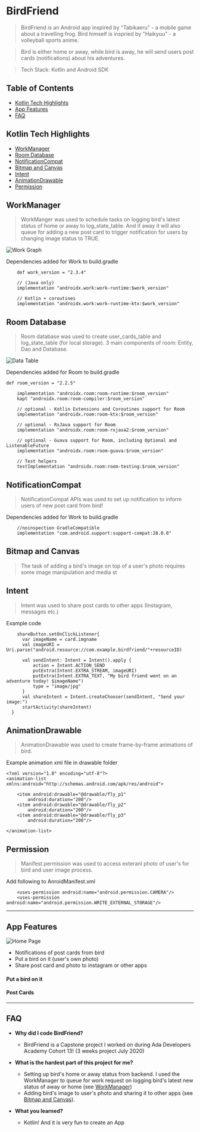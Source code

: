# BirdFriend
> BirdFriend is an Android app inspired by "Tabikaeru" - a mobile game about a travelling frog. Bird himself is inspried by "Haikyuu" - a volleyball sports anime. 

> Bird is either home or away, while bird is away, he will send users post cards (notifications) about his adventures.

> Tech Stack: Kotlin and Android SDK

<!-- ![Demo](documentation/result.gif) -->

## Table of Contents
- [Kotlin Tech Highlights](#kotlin-tech-highlights )
- [App Features](#app-features)
- [FAQ](#faq)


## Kotlin Tech Highlights 

- [WorkManager](#workmanager)
- [Room Database](#room-database)
- [NotificationCompat](#notificationcompat)
- [Bitmap and Canvas](#bitmap-and-canvas)
- [Intent](#intent)
- [AnimationDrawable](#animationdrawable)
- [Permission](#permission)

## WorkManager
> WorkManger was used to schedule tasks on logging bird's latest status of home or away to log_state_table. And if away it will also queue for adding a new post card to trigger notification for users by changing image status to TRUE. 

![Work Graph](documentation/work.png)

Dependencies added for Work to build.gradle
```shell
    def work_version = "2.3.4"

    // (Java only)
    implementation "androidx.work:work-runtime:$work_version"

    // Kotlin + coroutines
    implementation "androidx.work:work-runtime-ktx:$work_version"
```
## Room Database
> Room database was used to create user_cards_table and log_state_table (for local storage). 3 main components of room: Entity, Dao and Database. 

![Data Table](documentation/table.png)

Dependencies added for Room to build.gradle
```shell
def room_version = "2.2.5"

    implementation "androidx.room:room-runtime:$room_version"
    kapt "androidx.room:room-compiler:$room_version"

    // optional - Kotlin Extensions and Coroutines support for Room
    implementation "androidx.room:room-ktx:$room_version"

    // optional - RxJava support for Room
    implementation "androidx.room:room-rxjava2:$room_version"

    // optional - Guava support for Room, including Optional and ListenableFuture
    implementation "androidx.room:room-guava:$room_version"

    // Test helpers
    testImplementation "androidx.room:room-testing:$room_version"
```

## NotificationCompat
> NotificationCompat APIs was used to set up notification to inform users of new post card from bird! 

Dependencies added for Work to build.gradle
```shell
    //noinspection GradleCompatible
    implementation "com.android.support:support-compat:28.0.0"
```

## Bitmap and Canvas
> The task of adding a bird's image on top of a user's photo requires some image manipulation and media st

## Intent 
> Intent was used to share post cards to other apps (Instagram, messages etc.)

Example code
```shell
    shareButton.setOnClickListener{
      var imageName = card.imgname
      val imageURI = Uri.parse("android.resource://com.example.birdfriend/"+resourceID)

      val sendIntent: Intent = Intent().apply {
          action = Intent.ACTION_SEND
          putExtra(Intent.EXTRA_STREAM, imageURI)
          putExtra(Intent.EXTRA_TEXT, "My bird friend went on an adventure today! $imageName")
          type = "image/jpg"
      }
      val shareIntent = Intent.createChooser(sendIntent, "Send your image:")
      startActivity(shareIntent)
  }
```


## AnimationDrawable
> AnimationDrawable was used to create frame-by-frame animations of bird. 

Example animation xml file in drawable folder

```shell
<?xml version="1.0" encoding="utf-8"?>
<animation-list xmlns:android="http://schemas.android.com/apk/res/android">

    <item android:drawable="@drawable/fly_p1"
        android:duration="200"/>
    <item android:drawable="@drawable/fly_p2"
        android:duration="200"/>
    <item android:drawable="@drawable/fly_p3"
        android:duration="200"/>

</animation-list>
```


## Permission

> Manifest.permission was used to access exteranl photo of user's for bird and user image process. 

Add following to AnroidManifest.xml
```shell
    <uses-permission android:name="android.permission.CAMERA"/>
    <uses-permission android:name="android.permission.WRITE_EXTERNAL_STORAGE"/>
```
---


## App Features 
![Home Page](documentation/street.png)
- Notifications of post cards from bird
- Put a bird on it (user's own photo)
- Share post card and photo to instagram or other apps 

#### Put a bird on it
<!-- ![Put a bird on it](documentation/put.gif) -->

#### Post Cards
<!-- ![Post Cards](documentation/post_card.gif) -->

---

## FAQ

- **Why did I code BirdFriend?**
    - BirdFriend is a Capstone project I worked on during Ada Developers Academy Cohort 13! (3 weeks project July 2020)

- **What is the hardest part of this project for me?**
    - Setting up bird's home or away status from backend. I used the WorkManager to queue for work request on logging bird's latest new status of away or home (see [WorkManager](#workmanager))
    - Adding bird's image to user's photo and sharing it to other apps (see [Bitmap and Canvas](#bitmap-and-canvas)). 

- **What you learned?**
    - Kotlin! And it is very fun to create an App 
